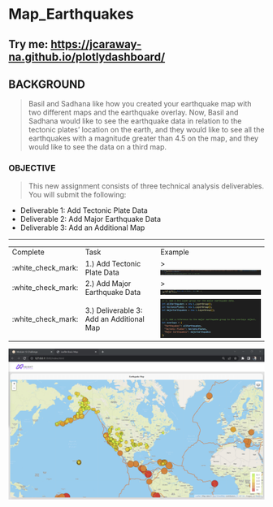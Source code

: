 # Map_Earthquakes

## Try me: https://jcaraway-na.github.io/plotlydashboard/

## BACKGROUND

> Basil and Sadhana like how you created your earthquake map with two different maps and the earthquake overlay. Now, Basil and Sadhana would like to see the earthquake data in relation to the tectonic plates’ location on the earth, and they would like to see all the earthquakes with a magnitude greater than 4.5 on the map, and they would like to see the data on a third map.

### OBJECTIVE

>This new assignment consists of three technical analysis deliverables. You will submit the following:

- Deliverable 1: Add Tectonic Plate Data
- Deliverable 2: Add Major Earthquake Data
- Deliverable 3: Add an Additional Map

---

<table>
  <tr>
    <td>Complete</td>
    <td>Task</td>
    <td>Example</td>
  </tr>
  <tr>
    <td <td> :white_check_mark: </td>
    <td <td style="height:10px;"> 1.) Add Tectonic Plate Data</td>
    <td <td style="height:10px;"> ><img src="https://github.com/jcaraway-na/Map_Earthquakes/blob/main/resources/Addtechplt.png" width=100% height=100%></td>
  </tr>
  <tr>
    <td> :white_check_mark: </td>
    <td style="height:10px;"> 2.) Add Major Earthquake Data</td>
    <td <td style="height:10px;"> ><img src="https://github.com/jcaraway-na/Map_Earthquakes/blob/main/resources/majorearthq.png" width=100% height=100%></td>
  </tr>
  <tr>
    <td> :white_check_mark: </td>
    <td> 3.) Deliverable 3: Add an Additional Map</td>
    <td><img src="https://github.com/jcaraway-na/Map_Earthquakes/blob/main/resources/Addtechplt1.png" width=100% height=100%></td>
  </tr>
</table>
<div><img src="https://github.com/jcaraway-na/Map_Earthquakes/blob/main/resources/Completed.png"></div>
